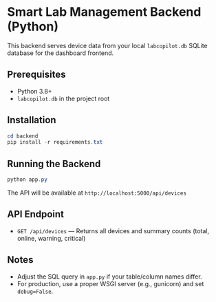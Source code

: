 # Smart Lab Management Backend (Python)

This backend serves device data from your local `labcopilot.db` SQLite database for the dashboard frontend.

## Prerequisites
- Python 3.8+
- `labcopilot.db` in the project root

## Installation
```powershell
cd backend
pip install -r requirements.txt
```

## Running the Backend
```powershell
python app.py
```
The API will be available at `http://localhost:5000/api/devices`

## API Endpoint
- `GET /api/devices` — Returns all devices and summary counts (total, online, warning, critical)

## Notes
- Adjust the SQL query in `app.py` if your table/column names differ.
- For production, use a proper WSGI server (e.g., gunicorn) and set `debug=False`.
